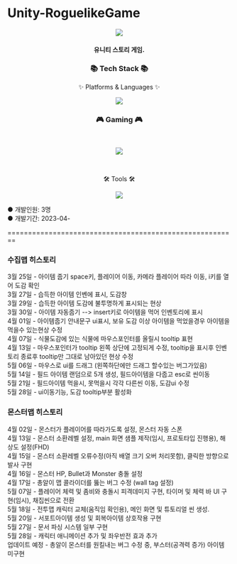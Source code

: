 # Unity-RoguelikeGame
<div align=center>
	<img src="https://capsule-render.vercel.app/api?type=waving&color=&height=200&section=header&text=RoguelikeGame%20" />	
</div>
<div align=center>
<h4> 유니티 스토리 게임.</h4>
</div>
<div align=center>
	<h3>📚 Tech Stack 📚</h3>
	<p>✨ Platforms & Languages ✨</p>
</div>
<div align="center">
	<img src="https://img.shields.io/badge/c%23-%23239120.svg?style=for-the-badge&logo=c-sharp&logoColor=white"/>
</div>
<h3 align="center"><b>🎮 Gaming 🎮</b></h3>
</br>
<p align="center">
<img src="https://img.shields.io/badge/unity-%23000000.svg?style=for-the-badge&logo=unity&logoColor=white"/>
</p>
<br>
<div align=center>
	<p>🛠 Tools 🛠</p>
</div>
<div align=center>
	<img src="https://img.shields.io/badge/GitHub-181717?style=flat&logo=GitHub&logoColor=white" />
	
</div>

● 개발인원: 3명<br>
● 개발기간: 2023-04-<br>


========================================================<br>

<h3>수집맵 히스토리</h3>
3월 25일 - 아이템 줍기 space키, 플레이어 이동, 카메라 플레이어 따라 이동, i키를 열어 도감 확인<br>
3월 27일 - 습득한 아이템 인벤에 표시, 도감창<br>
3월 29일 - 습득한 아이템 도감에 불투명하게 표시되는 현상<br>
3월 30일 - 아이템 자동줍기 --> insert키로 아이템을 먹어 인벤토리에 표시<br>
4월 01일 - 아이템줍기 안내문구 ui표시, 보유 도감 이상 아이템을 먹었을경우 아이템을 먹을수 있는현상 수정<br>
4월 07일 - 식물도감에 있는 식물에 마우스포인터를 올릴시 tooltip 표현<br>
4월 13일 - 마우스포인터가 tooltip 왼쪽 상단에 고정되게 수정, tooltip을 표시후 인벤토리 종료후 tooltip만 그대로 남아있던 현상 수정<br>
5월 06일 - 마우스로 ui를 드래그 (왼쪽하단에만 드래그 할수있는 버그가있음) <br>
5월 14일 - 필드 아이템 랜덤으로 5개 생성, 필드아이템을 다줍고 esc로 씬이동 <br>
5월 21일 - 필드아이템 먹을시, 못먹을시 각각 다른씬 이동, 도감ui 수정 <br>
5월 28일 - ui이동기능, 도감 tooltip부분 활성화
<br>
<h3>몬스터맵 히스토리</h3>
4월 02일 - 몬스터가 플레이어를 따라가도록 설정, 몬스터 자동 스폰<br>
4월 13일 - 몬스터 소환레벨 설정, main 화면 샘플 제작(임시, 프로토타입 진행용), 해상도 설정(FHD)<br>
4월 15일 - 몬스터 소환레벨 오류수정(아직 배열 크기 오버 처리못함), 클릭한 방향으로 발사 구현<br>
4월 16일 - 몬스터 HP, Bullet과 Monster 충돌 설정<br>
4월 17일 - 총알이 맵 콜라이더를 뚫는 버그 수정 (wall tag 설정)<br>
5월 07일 - 플레이어 체력 및 좀비와 충돌시 피격데미지 구현, 타이머 및 체력 바 UI 구현(임시), 채집씬으로 전환<br>
5월 18일 - 전투맵 캐릭터 교체(움직임 확인용), 메인 화면 및 튜토리얼 씬 생성. <br>
5월 20일 - 서포트아이템 생성 및 회복아이템 상호작용 구현 <br>
5월 27일 - 문서 파싱 시스템 일부 구현 <br>
5월 28일 - 캐릭터 애니메이션 추가 및 좌우반전 효과 추가 <br>
업데이트 예정 - 총알이 몬스터를 원킬내는 버그 수정 중, 부스터(공격력 증가) 아이템 미구현
<br>

